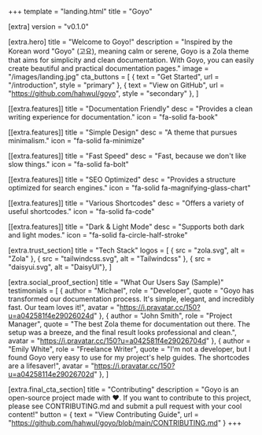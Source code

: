 +++
template = "landing.html"
title = "Goyo"

[extra]
version = "v0.1.0"

[extra.hero]
title = "Welcome to Goyo!"
description = "Inspired by the Korean word \"Goyo\" (고요), meaning calm or serene, Goyo is a Zola theme that aims for simplicity and clean documentation. With Goyo, you can easily create beautiful and practical documentation pages."
image = "/images/landing.jpg"
cta_buttons = [
    { text = "Get Started", url = "/introduction", style = "primary" },
    { text = "View on GitHub", url = "https://github.com/hahwul/goyo", style = "secondary" },
]

[[extra.features]]
title = "Documentation Friendly"
desc = "Provides a clean writing experience for documentation."
icon = "fa-solid fa-book"

[[extra.features]]
title = "Simple Design"
desc = "A theme that pursues minimalism."
icon = "fa-solid fa-minimize"

[[extra.features]]
title = "Fast Speed"
desc = "Fast, because we don't like slow things."
icon = "fa-solid fa-bolt"

[[extra.features]]
title = "SEO Optimized"
desc = "Provides a structure optimized for search engines."
icon = "fa-solid fa-magnifying-glass-chart"

[[extra.features]]
title = "Various Shortcodes"
desc = "Offers a variety of useful shortcodes."
icon = "fa-solid fa-code"

[[extra.features]]
title = "Dark & Light Mode"
desc = "Supports both dark and light modes."
icon = "fa-solid fa-circle-half-stroke"

[extra.trust_section]
title = "Tech Stack"
logos = [
    { src = "zola.svg", alt = "Zola" },
    { src = "tailwindcss.svg", alt = "Tailwindcss" },
    { src = "daisyui.svg", alt = "DaisyUI"},
]

[extra.social_proof_section]
title = "What Our Users Say (Sample)"
testimonials = [
    { author = "Michael", role = "Developer", quote = "Goyo has transformed our documentation process. It's simple, elegant, and incredibly fast. Our team loves it!", avatar = "https://i.pravatar.cc/150?u=a042581f4e29026024d" },
    { author = "John Smith", role = "Project Manager", quote = "The best Zola theme for documentation out there. The setup was a breeze, and the final result looks professional and clean.", avatar = "https://i.pravatar.cc/150?u=a042581f4e29026704d" },
    { author = "Emily White", role = "Freelance Writer", quote = "I'm not a developer, but I found Goyo very easy to use for my project's help guides. The shortcodes are a lifesaver!", avatar = "https://i.pravatar.cc/150?u=a04258114e29026702d" },
]

[extra.final_cta_section]
title = "Contributing"
description = "Goyo is an open-source project made with ❤️. If you want to contribute to this project, please see CONTRIBUTING.md and submit a pull request with your cool content!"
button = { text = "View Contributing Guide", url = "https://github.com/hahwul/goyo/blob/main/CONTRIBUTING.md" }
+++
